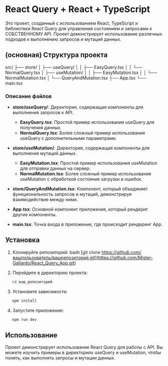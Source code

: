 # React Query + React + TypeScript

Это проект, созданный с использованием React, TypeScript и библиотеки React Query для управления состоянием и запросами к СОБСТВЕННОМУ API. Проект демонстрирует использование различных подходов к выполнению запросов и мутаций данных.

## (основная) Структура проекта

src/
├── store/
│   ├── useQuery/
│   │   ├── EasyQuery.tsx
│   │   └── NormalQuery.tsx
│   ├── useMutation/
│   │   ├── EasyMutation.tsx
│   │   └── NormalMutation.tsx
│   └── QueryAndMutation.tsx
├── App.tsx
└── main.tsx

### Описание файлов

- **store/useQuery/**: Директория, содержащая компоненты для выполнения запросов к API.
  - **EasyQuery.tsx**: Простой пример использования useQuery для получения данных.
  - **NormalQuery.tsx**: Более сложный пример использования useQuery с дополнительными параметрами.

- **store/useMutation/**: Директория, содержащая компоненты для выполнения мутаций данных.
  - **EasyMutation.tsx**: Простой пример использования useMutation для отправки данных на сервер.
  - **NormalMutation.tsx**: Более сложный пример использования useMutation с обработкой состояния загрузки и ошибок.

- **store/QueryAndMutation.tsx**: Компонент, который объединяет функциональность запросов и мутаций, демонстрируя взаимодействие между ними.

- **App.tsx**: Основной компонент приложения, который рендерит другие компоненты.

- **main.tsx**: Точка входа в приложение, где происходит рендеринг App.

## Установка

1. Клонируйте репозиторий:
   bash
   [git clone https://github.com/вашпользователь/вашрепозиторий.git](https://github.com/Mister-Gallardo/React_Query_App.git)
   
2. Перейдите в директорию проекта:
```bash
   cd ваш_репозиторий
```

3. Установите зависимости:
```bash
   npm install
```
   
4. Запустите приложение:
```bash
   npm run dev
```   

## Использование

Проект демонстрирует использование React Query для работы с API. Вы можете изучить примеры в директориях useQuery и useMutation, чтобы понять, как выполнять запросы и мутации данных.
